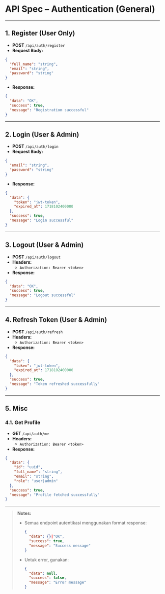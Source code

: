 # API Spec – Authentication (General)

---

## 1. Register (User Only)
- **POST** `/api/auth/register`
- **Request Body:**
```json
{
  "full_name": "string",
  "email": "string",
  "password": "string"
}
```
- **Response:**
```json
{
  "data": "OK",
  "success": true,
  "message": "Registration successful"
}
```

---

## 2. Login (User & Admin)
- **POST** `/api/auth/login`
- **Request Body:**
```json
{
  "email": "string",
  "password": "string"
}
```
- **Response:**
```json
{
  "data": {
    "token": "jwt-token",
    "expired_at": 1718102400000
  },
  "success": true,
  "message": "Login successful"
}
```

---

## 3. Logout (User & Admin)

- **POST** `/api/auth/logout`
- **Headers:**
  - `Authorization: Bearer <token>`
- **Response:**
```json
{
  "data": "OK",
  "success": true,
  "message": "Logout successful"
}
```

---

## 4. Refresh Token (User & Admin)


- **POST** `/api/auth/refresh`
- **Headers:**
  - `Authorization: Bearer <token>`
- **Response:**
```json
{
  "data": {
    "token": "jwt-token",
    "expired_at": 1718102400000
  },
  "success": true,
  "message": "Token refreshed successfully"
}
```

---

## 5. Misc

### 4.1. Get Profile
- **GET** `/api/auth/me`
- **Headers:**
  - `Authorization: Bearer <token>`
- **Response:**
```json
{
  "data": {
    "id": "uuid",
    "full_name": "string",
    "email": "string",
    "role": "user|admin"
  },
  "success": true,
  "message": "Profile fetched successfully"
}
```

---

> **Notes:**
> - Semua endpoint autentikasi menggunakan format response:
>   ```json
>   {
>     "data": {}|"OK",
>     "success": true,
>     "message": "Success message"
>   }
>   ```
> - Untuk error, gunakan:
>   ```json
>   {
>     "data": null,
>     "success": false,
>     "message": "Error message"
>   }
>   ```
